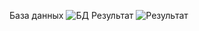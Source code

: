 
База данных
![БД](https://user-images.githubusercontent.com/43724581/162557370-e01caf60-6a11-4ca6-8b94-0122e466d4e1.png)
Результат
![Результат](https://user-images.githubusercontent.com/43724581/162557395-afaa8e3a-a2ee-4e19-a111-b0df464d9676.png)

